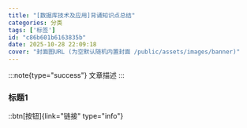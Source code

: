 ```yaml
---
title: "[数据库技术及应用]背诵知识点总结"
categories: 分类
tags: ['标签']
id: "c86b601b6163835b"
date: 2025-10-28 22:09:18
cover: "封面图URL (为空默认随机内置封面 /public/assets/images/banner)"
---
```


:::note{type="success"}
文章描述
:::

### 标题1

::btn[按钮]{link="链接" type="info"}